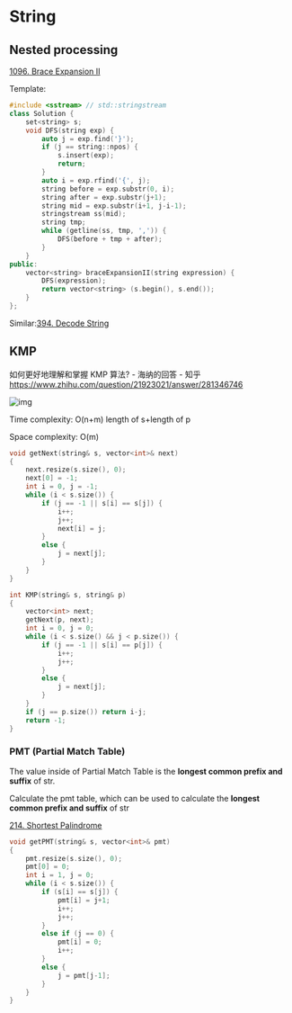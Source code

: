 # String

## Nested processing

[1096. Brace Expansion II](https://leetcode.com/problems/brace-expansion-ii/)

Template:

```c++
#include <sstream> // std::stringstream
class Solution {
    set<string> s;
    void DFS(string exp) {
        auto j = exp.find('}');
        if (j == string::npos) {
            s.insert(exp);
            return;
        }
        auto i = exp.rfind('{', j);
        string before = exp.substr(0, i);
        string after = exp.substr(j+1);
        string mid = exp.substr(i+1, j-i-1);
        stringstream ss(mid);
        string tmp;
        while (getline(ss, tmp, ',')) {
            DFS(before + tmp + after);
        }
    }
public:
    vector<string> braceExpansionII(string expression) {
        DFS(expression);
        return vector<string> (s.begin(), s.end());
    }
};
```

Similar:[394. Decode String](https://leetcode.com/problems/decode-string/)

## KMP

如何更好地理解和掌握 KMP 算法? - 海纳的回答 - 知乎
https://www.zhihu.com/question/21923021/answer/281346746

![img](https://picx.zhimg.com/80/v2-40b4885aace7b31499da9b90b7c46ed3_720w.webp?source=1def8aca)

Time complexity: O(n+m) length of s+length of p

Space complexity: O(m)

```c++
void getNext(string& s, vector<int>& next)
{
    next.resize(s.size(), 0);
    next[0] = -1;
    int i = 0, j = -1;
    while (i < s.size()) {
        if (j == -1 || s[i] == s[j]) {
            i++;
            j++;
            next[i] = j;
        }
        else {
            j = next[j];
        }
    }
}

int KMP(string& s, string& p)
{
    vector<int> next;
    getNext(p, next);
    int i = 0, j = 0;
    while (i < s.size() && j < p.size()) {
        if (j == -1 || s[i] == p[j]) {
            i++;
            j++;
        }
        else {
            j = next[j];
        }
    }
    if (j == p.size()) return i-j;
    return -1;
}
```

### PMT (Partial Match Table)

The value inside of Partial Match Table is the **longest common prefix and suffix** of str.

Calculate the pmt table, which can be used to calculate the **longest common prefix and suffix** of str

[214. Shortest Palindrome](https://leetcode.com/problems/shortest-palindrome/)

```c++
void getPMT(string& s, vector<int>& pmt)
{
    pmt.resize(s.size(), 0);
    pmt[0] = 0;
    int i = 1, j = 0;
    while (i < s.size()) {
        if (s[i] == s[j]) {
            pmt[i] = j+1;
            i++;
            j++;
        }
        else if (j == 0) {
            pmt[i] = 0;
            i++;
        }
        else {
            j = pmt[j-1];
        }
    }
}
```

